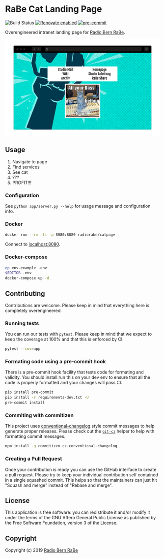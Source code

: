 # RaBe Cat Landing Page

![Build Status](https://github.com/radiorabe/cat-page/workflows/Test%20and%20Release/badge.svg) [![Renovate enabled](https://img.shields.io/badge/renovate-enabled-brightgreen.svg)](https://renovatebot.com/) [![pre-commit](https://img.shields.io/badge/pre--commit-enabled-brightgreen?logo=pre-commit&logoColor=white)](https://github.com/pre-commit/pre-commit)

Overengineered intranet landing page for [Radio Bern RaBe](https://www.rabe.ch).

![Screenshot of page.](docs/screenshot.png)

## Usage

1. Navigate to page
2. Find services
3. See cat
4. ???
5. PROFIT!!!

### Configuration

See `python app/server.py --help` for usage message and configuration info.

### Docker

```bash
docker run --rm -ti -p 8080:8080 radiorabe/catpage
```

Connect to [localhost:8080](http://localhost:8080).

### Docker-compose

```bash
cp env.example .env
$EDITOR .env
docker-compose up -d
```

## Contributing

Contributions are welcome. Please keep in mind that everything here is completely overengineered.

### Running tests

You can run our tests with `pytest`. Please keep in mind that we expect to keep the coverage at
100% and that this is enforced by CI.

```bash
pytest --cov=app
```

### Formating code using a pre-commit hook

There is a pre-commit hook facility that tests code for formating and validity. You should install run
this on your dev env to ensure that all the code is properly formatted and your changes will pass CI.

```bash
pip install pre-commit
pip install -r requirements-dev.txt -U
pre-commit install
```

### Commiting with commitizen

This project uses [conventional-changelog](https://github.com/conventional-changelog/conventional-changelog) style
commit messages to help generate proper releases. Please check out the [`git-cz`](https://github.com/commitizen/cz-cli)
helper to help with formatting commit messages.

```bash
npm install -g commitizen cz-conventional-changelog
```

### Creating a Pull Request

Once your contribution is ready you can use the GitHub interface to create a pull request. Please try to keep
your individual contribution self contained in a single squashed commit. This helps so that the maintainers
can just hit "Squash and merge" instead of "Rebase and merge".

## License
This application is free software: you can redistribute it and/or modify it under
the terms of the GNU Affero General Public License as published by the Free
Software Foundation, version 3 of the License.

## Copyright
Copyright (c) 2019 [Radio Bern RaBe](http://www.rabe.ch)
